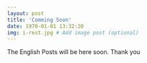 ```yaml
---
layout: post
title: 'Comming Soon'
date: 1970-01-01 13:32:20
img: i-rest.jpg # Add image post (optional)
---
```


The English Posts will be here soon. Thank you